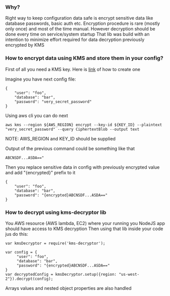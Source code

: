 ### Why?
Right way to keep configuration data safe is encrypt sensitive data like database passwords, basic auth etc.
Encryption procedure is rare (mostly only once) and most of the time manual. However decryption should be done every time on service/system startup 
That lib was build with an intention to minimize effort required for data decryption previously encrypted by KMS

### How to encrypt data using KMS and store them in your config?
First of all you need a KMS key. Here is [link](http://docs.aws.amazon.com/kms/latest/developerguide/create-keys.html) of how to create one


Imagine you have next config file:
```
{
    "user": "foo",
    "database": "bar",
    "password": "very_secret_password"
}
```

Using aws cli you can do next
```
aws kms --region ${AWS_REGION} encrypt --key-id ${KEY_ID} --plaintext "very_secret_password" --query CiphertextBlob --output text
```

NOTE: AWS_REGION and KEY_ID should be supplied

Output of the previous command could be something like that

```
ABCNSDF...ASDA=="
```

Then you replace sensitive data in config with previously encrypted value and add "{encrypted}" prefix to it
 
```
{
    "user": "foo",
    "database": "bar",
    "password": "{encrypted}ABCNSDF...ASDA=="
}
```


### How to decrypt using kms-decryptor lib

You AWS resource (AWS lambda, EC2) where your running you NodeJS app should have access to KMS decryption 
Then using that lib inside your code jus do this:
 
```
var kmsDecryptor = require('kms-decryptor');

var config = {
     "user": "foo",
     "database": "bar",
     "password": "{encrypted}ABCNSDF...ASDA=="
}
var decryptedConfig = kmsDecryptor.setup({region: "us-west-2"}).decrypt(config);
```


Arrays values and nested object properties are also handled
